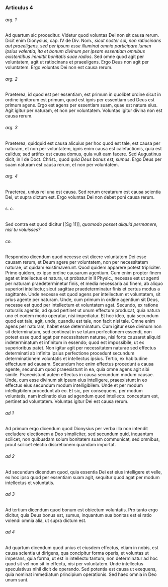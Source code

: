 ### Articulus 4

###### arg. 1
Ad quartum sic proceditur. Videtur quod voluntas Dei non sit causa rerum. Dicit enim Dionysius, cap. IV de Div. Nom., *sicut noster sol, non ratiocinans aut praeeligens, sed per ipsum esse illuminat omnia participare lumen ipsius valentia; ita et bonum divinum per ipsam essentiam omnibus existentibus immittit bonitatis suae radios*. Sed omne quod agit per voluntatem, agit ut ratiocinans et praeeligens. Ergo Deus non agit per voluntatem. Ergo voluntas Dei non est causa rerum.

###### arg. 2
Praeterea, id quod est per essentiam, est primum in quolibet ordine sicut in ordine ignitorum est primum, quod est ignis per essentiam sed Deus est primum agens. Ergo est agens per essentiam suam, quae est natura eius. Agit igitur per naturam, et non per voluntatem. Voluntas igitur divina non est causa rerum.

###### arg. 3
Praeterea, quidquid est causa alicuius per hoc quod est tale, est causa per naturam, et non per voluntatem, ignis enim causa est calefactionis, quia est calidus; sed artifex est causa domus, quia vult eam facere. Sed Augustinus dicit, in I de Doct. Christ., quod *quia Deus bonus est, sumus*. Ergo Deus per suam naturam est causa rerum, et non per voluntatem.

###### arg. 4
Praeterea, unius rei una est causa. Sed rerum creatarum est causa scientia Dei, ut supra dictum est. Ergo voluntas Dei non debet poni causa rerum.

###### s. c.
Sed contra est quod dicitur [[Sg 11]], *quomodo posset aliquid permanere, nisi tu voluisses?*

###### co.
Respondeo dicendum quod necesse est dicere voluntatem Dei esse causam rerum, et Deum agere per voluntatem, non per necessitatem naturae, ut quidam existimaverunt. Quod quidem apparere potest tripliciter. Primo quidem, ex ipso ordine causarum agentium. Cum enim propter finem agat et intellectus et natura, ut probatur in II Physic., necesse est ut agenti per naturam praedeterminetur finis, et media necessaria ad finem, ab aliquo superiori intellectu; sicut sagittae praedeterminatur finis et certus modus a sagittante. Unde necesse est quod agens per intellectum et voluntatem, sit prius agente per naturam. Unde, cum primum in ordine agentium sit Deus, necesse est quod per intellectum et voluntatem agat. Secundo, ex ratione naturalis agentis, ad quod pertinet ut unum effectum producat, quia natura uno et eodem modo operatur, nisi impediatur. Et hoc ideo, quia secundum quod est tale, agit, unde, quandiu est tale, non facit nisi tale. Omne enim agens per naturam, habet esse determinatum. Cum igitur esse divinum non sit determinatum, sed contineat in se totam perfectionem essendi, non potest esse quod agat per necessitatem naturae, nisi forte causaret aliquid indeterminatum et infinitum in essendo; quod est impossibile, ut ex superioribus patet. Non igitur agit per necessitatem naturae sed effectus determinati ab infinita ipsius perfectione procedunt secundum determinationem voluntatis et intellectus ipsius. Tertio, ex habitudine effectuum ad causam. Secundum hoc enim effectus procedunt a causa agente, secundum quod praeexistunt in ea, quia omne agens agit sibi simile. Praeexistunt autem effectus in causa secundum modum causae. Unde, cum esse divinum sit ipsum eius intelligere, praeexistunt in eo effectus eius secundum modum intelligibilem. Unde et per modum intelligibilem procedunt ab eo. Et sic, per consequens, per modum voluntatis, nam inclinatio eius ad agendum quod intellectu conceptum est, pertinet ad voluntatem. Voluntas igitur Dei est causa rerum.

###### ad 1
Ad primum ergo dicendum quod Dionysius per verba illa non intendit excludere electionem a Deo simpliciter, sed secundum quid, inquantum scilicet, non quibusdam solum bonitatem suam communicat, sed omnibus, prout scilicet electio discretionem quandam importat.

###### ad 2
Ad secundum dicendum quod, quia essentia Dei est eius intelligere et velle, ex hoc ipso quod per essentiam suam agit, sequitur quod agat per modum intellectus et voluntatis.

###### ad 3
Ad tertium dicendum quod bonum est obiectum voluntatis. Pro tanto ergo dicitur, quia Deus bonus est, sumus, inquantum sua bonitas est ei ratio volendi omnia alia, ut supra dictum est.

###### ad 4
Ad quartum dicendum quod unius et eiusdem effectus, etiam in nobis, est causa scientia ut dirigens, qua concipitur forma operis, et voluntas ut imperans, quia forma, ut est in intellectu tantum, non determinatur ad hoc quod sit vel non sit in effectu, nisi per voluntatem. Unde intellectus speculativus nihil dicit de operando. Sed potentia est causa ut exequens, quia nominat immediatum principium operationis. Sed haec omnia in Deo unum sunt.

